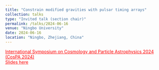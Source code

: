 ```yaml
---
title: "Constrain modified gravities with pulsar timing arrays"
collection: talks
type: "Invited talk (section chair)"
permalink: /talks/2024-06-16
venue: "Ningbo University"
date: 2024-06-16
location: "Ningbo, Zhejiang, China"
---
```


<a href="https://indico.itp.ac.cn/event/198/overview" style="color: red; text-decoration: underline;">International Symposium on Cosmology and Particle Astrophysics 2024 (CosPA 2024)</a>\
<a href="./slides/2024-06-16.pdf" style="color: red; text-decoration: underline;text-decoration-style: dotted;">Slides here</a>